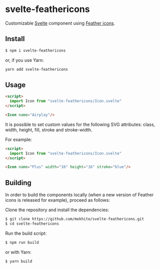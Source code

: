 # svelte-feathericons

Customizable [Svelte] component using [Feather icons].

[Feather icons]: https://feathericons.com
[Svelte]: https://svelte.dev

## Install

```bash
$ npm i svelte-feathericons
```

or, if you use Yarn:

```bash
yarn add svelte-feathericons
```

## Usage

```html
<script>
  import Icon from "svelte-feathericons/Icon.svelte"
</script>

<Icon name="Airplay"/>
```

It is possible to set custom values for the following SVG attributes: class, width, height, fill, stroke and stroke-width.

For example:

```html
<script>
  import Icon from "svelte-feathericons/Icon.svelte"
</script>

<Icon name="Plus" width="16" height="16" stroke="blue"/>
```

## Building

In order to build the components locally (when a new version of Feather icons is released for example), proceed as follows:

Clone the repository and install the dependencies:

```bash
$ git clone https://github.com/mokhito/svelte-feathericons.git
$ cd svelte-feathericons
```

Run the build script:

```bash
$ npm run build
```

or with Yarn:

```bash
$ yarn build
```